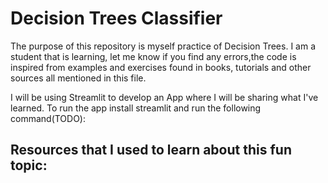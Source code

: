 # Decision Trees Classifier

The purpose of this repository is myself practice of Decision Trees. I am a student that is learning, let me know if you find any errors,the code is inspired from examples and exercises found in books, tutorials and other sources all mentioned in this file.

I will be using Streamlit to develop an App where I will be sharing what I've learned. To run the app install streamlit and run the following command(TODO):


## Resources that I used to learn about this fun topic:
